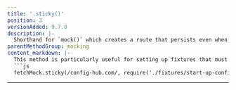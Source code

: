 ```yaml
---
title: '.sticky()'
position: 3
versionAdded: 9.7.0
description: |-
  Shorthand for `mock()` which creates a route that persists even when `restore()`, `reset()` or `resetbehavior()` are called;
parentMethodGroup: mocking
content_markdown: |-
  This method is particularly useful for setting up fixtures that must remain in place for all tests, e.g.
  ```js
  fetchMock.sticky(/config-hub.com/, require('./fixtures/start-up-config.json'))
  ```
---
```


